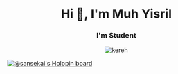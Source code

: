 <h1 align="center">Hi 👋, I'm Muh Yisril</h1>

<h3 align="center">I'm Student</h3>

<p align="center"> <img src="https://komarev.com/ghpvc/?username=sansekai&label=Profile%20views&color=grey&style=for-the-badge" alt="kereh" /> </p>

[![@sansekai's Holopin board](https://holopin.me/sansekai)](https://holopin.io/@sansekai)


